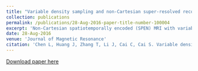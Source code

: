 ```yaml
---
title: "Variable density sampling and non-Cartesian super-resolved reconstruction for spatiotemporally encoded single-shot MRI"
collection: publications
permalink: /publications/28-Aug-2016-paper-title-number-100004
excerpt: 'Non-Cartesian spatiotemporally encoded (SPEN) MRI with variable density sampling and super-resolved reconstruction improves imaging&apos;s faithfulness and spatial resolution.'
date: 28-Aug-2016
venue: 'Journal of Magnetic Resonance'
citation: 'Chen L, Huang J, Zhang T, Li J, Cai C, Cai S. Variable density sampling and non-Cartesian super-resolved reconstruction for spatiotemporally encoded single-shot MRI. J Magn Reson 2016;272:1-9.'
---
```


<a href='https://doi.org/10.1016/j.jmr.2016.08.015'>Download paper here</a>
